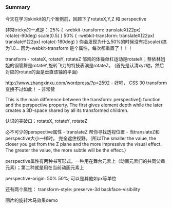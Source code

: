 
### Summary

今天在学习skinkit的几个案例前，回顾下了rotateX,Y,Z 和 perspective


非常tricky的一点是：
25% { -webkit-transform: translateX(22px) rotate(-90deg) scale(0.5) }
50% { -webkit-transform: translateX(22px) translateY(22px) rotate(-180deg) }
你会发现为什么50%的时候没有把scale()搞为1.0... 因为-webkit-transform 是个属性，每次都重置了！！！


transform - rotateX, rotateY, rotateZ
邹凯的体操单杠运动是rotateX；蔡依林姐姐的钢管舞是rotateY,旋转飞刀的特技表演是rotateZ。 (首先是认清xyz轴，然后对应的rotate的面是垂直该轴的平面)

http://www.zhangxinxu.com/wordpress/?p=2592 - 好吧， CSS 30 transform变换不过如此！ - 非常赞

This is the main difference between the transform: perspective() function and the perspective property. The first gives element depth while the later creates a 3D-space shared by all its transformed children.

认识的突破口：rotateX, rotateY, rotateZ

必不可少的perspective属性 - translateZ 帮你寻找透视位置 - 当translateZ和perspective大小一样时， 完全遮住视野。（所以The smaller the value, the closer you get from the Z plane and the more impressive the visual effect. The greater the value, the more subtle will be the effect.）

perspective属性有两种书写形式，一种用在舞台元素上（动画元素们的共同父辈元素）；第二种就是用在当前动画元素上

perspective-origin: 50% 50%; 可以是其他如px等单位

还有两个属性：
transform-style: preserve-3d
backface-visibility

图片的旋转木马效果demo
